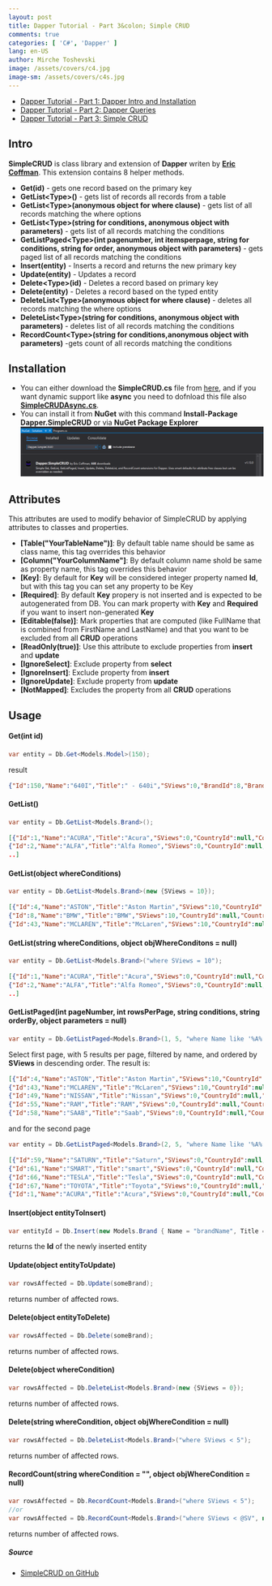 ```yaml
---
layout: post
title: Dapper Tutorial - Part 3&colon; Simple CRUD
comments: true
categories: [ 'C#', 'Dapper' ]
lang: en-US
author: Mirche Toshevski
image: /assets/covers/c4.jpg
image-sm: /assets/covers/c4s.jpg
---
```

* [Dapper Tutorial - Part 1: Dapper Intro and Installation](https://neemesis.github.io/blog/2017/08/07/dapper-tutorial-1/)
* [Dapper Tutorial - Part 2: Dapper Queries](https://neemesis.github.io/blog/2017/08/08/dapper-tutorial-2/)
* [Dapper Tutorial - Part 3: Simple CRUD](https://neemesis.github.io/blog/2017/08/09/dapper-tutorial-3/)

Intro
-------
**SimpleCRUD** is class library and extension of **Dapper** writen by **[Eric Coffman](https://github.com/ericdc1)**. This extension contains 8 helper methods.
* **Get(id)** - gets one record based on the primary key
* **GetList&#x3C;Type&#x3E;()** - gets list of records all records from a table
* **GetList&#x3C;Type&#x3E;(anonymous object for where clause)** - gets list of all records matching the where options
* **GetList&#x3C;Type&#x3E;(string for conditions, anonymous object with parameters)** - gets list of all records matching the conditions
* **GetListPaged&#x3C;Type&#x3E;(int pagenumber, int itemsperpage, string for conditions, string for order, anonymous object with parameters)** - gets paged list of all records matching the conditions
* **Insert(entity)** - Inserts a record and returns the new primary key
* **Update(entity)** - Updates a record
* **Delete&#x3C;Type&#x3E;(id)** - Deletes a record based on primary key
* **Delete(entity)** - Deletes a record based on the typed entity
* **DeleteList&#x3C;Type&#x3E;(anonymous object for where clause)** - deletes all records matching the where options
* **DeleteList&#x3C;Type&#x3E;(string for conditions, anonymous object with parameters)** - deletes list of all records matching the conditions
* **RecordCount&#x3C;Type&#x3E;(string for conditions,anonymous object with parameters)** -gets count of all records matching the conditions

Installation
------
* You can either download the **SimpleCRUD.cs** file from [here](https://github.com/ericdc1/Dapper.SimpleCRUD/blob/master/Dapper.SimpleCRUD/SimpleCRUD.cs), and if you want dynamic support like **async** you need to dofnload this file also **[SimpleCRUDAsync.cs](https://github.com/ericdc1/Dapper.SimpleCRUD/blob/master/Dapper.SimpleCRUD%20NET45/SimpleCRUDAsync.cs)**.
* You can install it from **NuGet** with this command **Install-Package Dapper.SimpleCRUD** or via **NuGet Package Explorer**
![too](/assets/images/dt3_1.png 'NuGet Package Explorer')

Attributes
------
This attributes are used to modify behavior of SimpleCRUD by applying attributes to classes and properties.
* **[Table("YourTableName")]**: By default table name should be same as class name, this tag overrides this behavior
* **[Column("YourColumnName"]**: By default column name shold be same as property name, this tag overrides this behavior
* **[Key]**: By default for **Key** will be considered integer property named **Id**, but with this tag you can set any property to be Key
* **[Required]**: By default **Key** propery is not inserted and is expected to be autogenerated from DB. You can mark property with **Key** and **Required** if you want to insert non-generated **Key**
* **[Editable(false)]**: Mark properties that are computed (like FullName that is combined from FirstName and LastName) and that you want to be excluded from all **CRUD** operations
* **[ReadOnly(true)]**: Use this attribute to exclude properties from **insert** and **update**
* **[IgnoreSelect]**: Exclude property from **select**
* **[IgnoreInsert]**: Exclude property from **insert**
* **[IgnoreUpdate]**: Exclude property from **update**
* **[NotMapped]**: Excludes the property from all **CRUD** operations

Usage
------
#### Get(int id)
```csharp
var entity = Db.Get<Models.Model>(150);
```
result
```json
{"Id":150,"Name":"640I","Title":" - 640i","SViews":0,"BrandId":8,"Brand":null}
```

#### GetList()
```csharp
var entity = Db.GetList<Models.Brand>();
```
```json
[{"Id":1,"Name":"ACURA","Title":"Acura","SViews":0,"CountryId":null,"Country":null},
{"Id":2,"Name":"ALFA","Title":"Alfa Romeo","SViews":0,"CountryId":null,"Country":null},
..]
```

#### GetList(object whereConditions)
```csharp
var entity = Db.GetList<Models.Brand>(new {SViews = 10});
```
```json
[{"Id":4,"Name":"ASTON","Title":"Aston Martin","SViews":10,"CountryId":null,"Country":null},
{"Id":8,"Name":"BMW","Title":"BMW","SViews":10,"CountryId":null,"Country":null},
{"Id":43,"Name":"MCLAREN","Title":"McLaren","SViews":10,"CountryId":null,"Country":null}]
```

#### GetList(string whereConditions, object objWhereConditons = null)
```csharp
var entity = Db.GetList<Models.Brand>("where SViews = 10");
```
```json
[{"Id":1,"Name":"ACURA","Title":"Acura","SViews":0,"CountryId":null,"Country":null},
{"Id":2,"Name":"ALFA","Title":"Alfa Romeo","SViews":0,"CountryId":null,"Country":null},
..]
```

#### GetListPaged(int pageNumber, int rowsPerPage, string conditions, string orderBy,  object parameters = null)
```csharp
var entity = Db.GetListPaged<Models.Brand>(1, 5, "where Name like '%A%'", "SViews desc");
```
Select first page, with 5 results per page, filtered by name, and ordered by **SViews** in descending order. The result is:
```json
[{"Id":4,"Name":"ASTON","Title":"Aston Martin","SViews":10,"CountryId":null,"Country":null},
{"Id":43,"Name":"MCLAREN","Title":"McLaren","SViews":10,"CountryId":null,"Country":null},
{"Id":49,"Name":"NISSAN","Title":"Nissan","SViews":0,"CountryId":null,"Country":null},
{"Id":55,"Name":"RAM","Title":"RAM","SViews":0,"CountryId":null,"Country":null},
{"Id":58,"Name":"SAAB","Title":"Saab","SViews":0,"CountryId":null,"Country":null}]
```
and for the second page
```csharp
var entity = Db.GetListPaged<Models.Brand>(2, 5, "where Name like '%A%'", "SViews desc");
```
```json
[{"Id":59,"Name":"SATURN","Title":"Saturn","SViews":0,"CountryId":null,"Country":null},
{"Id":61,"Name":"SMART","Title":"smart","SViews":0,"CountryId":null,"Country":null},
{"Id":66,"Name":"TESLA","Title":"Tesla","SViews":0,"CountryId":null,"Country":null},
{"Id":67,"Name":"TOYOTA","Title":"Toyota","SViews":0,"CountryId":null,"Country":null},
{"Id":1,"Name":"ACURA","Title":"Acura","SViews":0,"CountryId":null,"Country":null}]
```

#### Insert(object entityToInsert)
```csharp
var entityId = Db.Insert(new Models.Brand { Name = "brandName", Title = "brandTitle"});
```
returns the **Id** of the newly inserted entity

#### Update(object entityToUpdate)
```csharp
var rowsAffected = Db.Update(someBrand);
```
returns number of affected rows.

#### Delete(object entityToDelete)
```csharp
var rowsAffected = Db.Delete(someBrand);
```
returns number of affected rows.

#### Delete(object whereCondition)
```csharp
var rowsAffected = Db.DeleteList<Models.Brand>(new {SViews = 0});
```
returns number of affected rows.

#### Delete(string whereCondition, object objWhereCondition = null)
```csharp
var rowsAffected = Db.DeleteList<Models.Brand>("where SViews < 5");
```
returns number of affected rows.

#### RecordCount(string whereCondition = "", object objWhereCondition = null)
```csharp
var rowsAffected = Db.RecordCount<Models.Brand>("where SViews < 5");
//or
var rowsAffected = Db.RecordCount<Models.Brand>("where SViews < @SV", new {SV = 5});
```
returns number of affected rows.

##### Source
* [SimpleCRUD on GitHub](https://github.com/ericdc1/Dapper.SimpleCRUD)